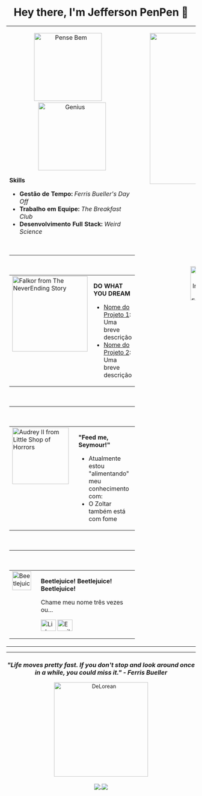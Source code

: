 <div align="center">
  <h1>Hey there, I'm Jefferson PenPen 👋</h1>
</div>

<table width="100%" border="0" style="border: none; margin: 0; padding: 0;">
  <tr valign="top">
    <td width="65%" style="padding-right: 20px;">
      
  <p align="center">
        <img src="https://i.ibb.co/WvDrXXhk/Pense-Bem.png" alt="Pense Bem" width="180"/>
        &nbsp;&nbsp;&nbsp;&nbsp;
        <img src="https://i.ibb.co/Rp8pmW26/Genius.png" alt="Genius" width="180"/>
      </p>
      
   <p><strong>Skills</strong></p>
      <ul>
        <li><strong>Gestão de Tempo:</strong> <i>Ferris Bueller's Day Off</i></li>
        <li><strong>Trabalho em Equipe:</strong> <i>The Breakfast Club</i></li>
        <li><strong>Desenvolvimento Full Stack:</strong> <i>Weird Science</i></li>
      </ul>

   <br><hr><br>

   <table width="100%" border="0" style="border: none;">
        <tr valign="top">
          <td width="210"><img src="https://i.ibb.co/jZrjRjWB/Falkor.png" alt="Falkor from The NeverEnding Story" width="200"/></td>
          <td>
            <p><strong>DO WHAT YOU DREAM</strong></p>
            <ul>
                <li><a href="URL_DO_PROJETO_1">Nome do Projeto 1</a>: Uma breve descrição</li>
                <li><a href="URL_DO_PROJETO_2">Nome do Projeto 2</a>: Uma breve descrição</li>
            </ul>
          </td>
        </tr>
      </table>

   <br><hr><br>
      
   <table width="100%" border="0" style="border: none;">
        <tr valign="top">
          <td width="160"><img src="https://i.ibb.co/ks4kZ6ph/Audrey.png" alt="Audrey II from Little Shop of Horrors" width="150"/></td>
          <td>
            <p><strong>"Feed me, Seymour!"</strong></p>
            <ul>
              <li>Atualmente estou "alimentando" meu conhecimento com:</li>
              <li>O Zoltar também está com fome</a></li>
            </ul>
          </td>
        </tr>
      </table>
      
   <br><hr><br>

   <table width="100%" border="0" style="border: none;">
        <tr valign="top">
          <td width="60"><img src="https://i.ibb.co/5hRRvH0x/bettleverde.png" alt="Beetlejuice" width="50"/></td>
          <td>
            <p><strong>Beetlejuice! Beetlejuice! Beetlejuice!</strong></p>
            <p>Chame meu nome três vezes ou...</p>
            <p>
              <a href="URL_DO_SEU_LINKEDIN" target="blank"><img align="center" src="https://raw.githubusercontent.com/rahuldkjain/github-profile-readme-generator/master/src/images/icons/Social/linked-in-alt.svg" alt="LinkedIn" height="30" width="40" /></a>
              <a href="mailto:SEU_EMAIL@gmail.com" target="blank"><img align="center" src="https://simpleicons.org/icons/gmail.svg" alt="Email" height="30" width="40" /></a>
            </p>
          </td>
        </tr>
      </table>

   </td>

  <td width="35%" style="padding-left: 20px;">
      <p align="center">
        <img src="https://i.ibb.co/XrPQQ0D8/Zoltar-0.jpg" alt="Máquina do Zoltar" width="400"/>
      </p>
      <br><br>
      <div align="center">
        <strong><h2>Tesouros</h2></strong> <img src="https://i.ibb.co/nNmRqYjz/bau.png" alt="Goonies Treasure" width="80"/>
        <br>
        <img src="https://i.ibb.co/5zjv5Jw/OCI.png" alt="Oracle Cloud Infrastructure Foundations Associate 2025" height="90"/>
        <img src="https://i.ibb.co/jn5zvVT/Academia.png" alt="Academia Globotech" height="90"/>
      </div>
    </td>
  </tr>
</table>

<hr>

<div align="center">
  <h3><i>"Life moves pretty fast. If you don't stop and look around once in a while, you could miss it." - Ferris Bueller</i></h3>
  <img src="https://i.ibb.co/yB4H3gyR/Delorean.png" alt="DeLorean" width="250"/>
  <br><br>
  <a href="https://github.com/anuraghazra/github-readme-stats">
    <img align="center" src="https://github-readme-stats.vercel.app/api?username=arquivosdojefferson&show_icons=true&theme=dracula"/>
  </a>
  <a href="https://github.com/anuraghazra/github-readme-stats">
    <img align="center" src="https://github-readme-stats.vercel.app/api/top-langs/?username=arquivosdojefferson&layout=compact&theme=dracula"/>
  </a>
</div>
